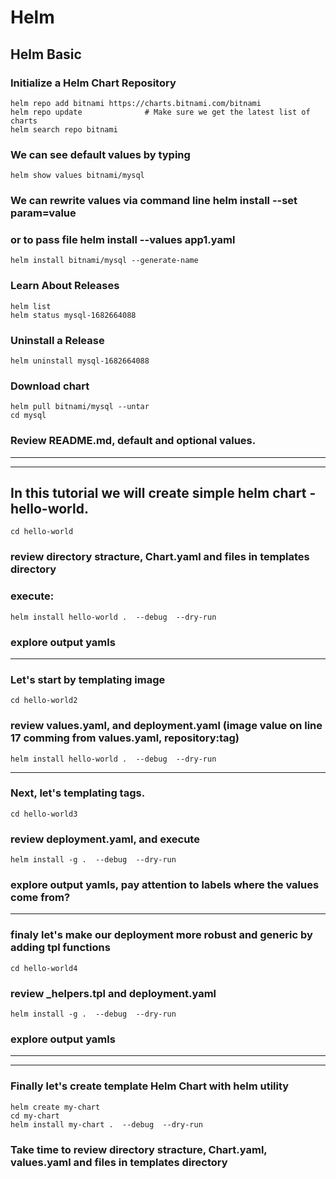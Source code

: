 # Helm

## Helm Basic

### Initialize a Helm Chart Repository
```
helm repo add bitnami https://charts.bitnami.com/bitnami
helm repo update              # Make sure we get the latest list of charts
helm search repo bitnami
```


### We can see default values by typing
```
helm show values bitnami/mysql 
```
### We can rewrite values via command line helm install --set param=value
### or to pass file helm install --values app1.yaml
```
helm install bitnami/mysql --generate-name
```

### Learn About Releases
```
helm list
helm status mysql-1682664088 
```

### Uninstall a Release
```
helm uninstall mysql-1682664088
```

### Download chart
```
helm pull bitnami/mysql --untar
cd mysql
```
### Review README.md, default and optional values.
---
---

## In this tutorial we will create simple helm chart - hello-world.
```
cd hello-world
```
### review directory stracture, Chart.yaml and files in templates directory 
### execute:

```
helm install hello-world .  --debug  --dry-run
```
### explore output yamls 
---

### Let's start by templating image
```
cd hello-world2
```
### review values.yaml, and deployment.yaml (image value on line 17 comming from values.yaml, repository:tag)
```
helm install hello-world .  --debug  --dry-run
```
---
### Next, let's templating tags.
```
cd hello-world3
```
### review deployment.yaml, and execute
```
helm install -g .  --debug  --dry-run
```
### explore output yamls, pay attention to labels where the values come from?
---
### finaly let's make our deployment more robust and generic by adding tpl functions

```
cd hello-world4
```
### review _helpers.tpl and deployment.yaml
```
helm install -g .  --debug  --dry-run
```
### explore output yamls
---
---
### Finally let's create template Helm Chart with helm utility 

```
helm create my-chart 
cd my-chart
helm install my-chart .  --debug  --dry-run
```
### Take time to review directory stracture, Chart.yaml, values.yaml and  files in templates directory
